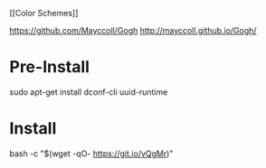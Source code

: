[[Color Schemes]]

https://github.com/Mayccoll/Gogh
http://mayccoll.github.io/Gogh/

# Pre-Install
sudo apt-get install dconf-cli uuid-runtime

# Install
bash -c  "$(wget -qO- https://git.io/vQgMr)"